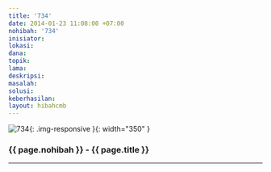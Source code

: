 ```yaml
---
title: '734'
date: 2014-01-23 11:08:00 +07:00
nohibah: '734'
inisiator:
lokasi:
dana:
topik:
lama:
deskripsi:
masalah:
solusi:
keberhasilan:
layout: hibahcmb
---
```


![734](/static/img/hibahcmb/734.png){: .img-responsive }{: width="350" }

### {{ page.nohibah }} - {{ page.title }}

---
